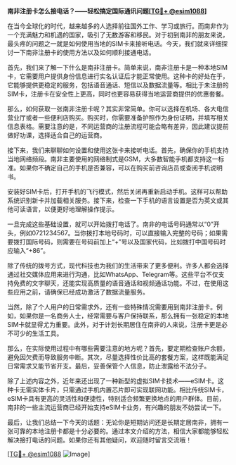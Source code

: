 **南非注册卡怎么接电话？——轻松搞定国际通讯问题[[TG💪+ @esim1088](https://t.me/s/esim1088)]**

在当今全球化的时代，越来越多的人选择前往国外工作、学习或旅行。而南非作为一个充满魅力和机遇的国家，吸引了无数游客和移民。对于初到南非的朋友来说，最头疼的问题之一就是如何使用当地的SIM卡来接听电话。今天，我们就来详细探讨一下南非注册卡的使用方法以及如何顺利接通电话。

首先，我们来了解一下什么是南非注册卡。简单来说，南非注册卡是一种本地SIM卡，它需要用户提供身份信息进行实名认证后才能正常使用。这种卡的好处在于，它能够提供更稳定的服务，包括语音通话、短信以及数据流量等。相比于未注册的SIM卡，注册卡在安全性上更高，同时也更容易获得当地运营商提供的优惠套餐。

那么，如何获取一张南非注册卡呢？其实非常简单。你可以选择在机场、各大电信营业厅或者一些便利店购买。购买时，你需要准备护照作为身份证明，并填写相关信息表格。需要注意的是，不同运营商的注册流程可能会略有差异，因此建议提前做好功课，选择适合自己的运营商。

接下来，我们来聊聊如何设置和使用这张卡来接听电话。首先，确保你的手机支持当地网络频段。南非主要使用的网络制式是GSM，大多数智能手机都支持这一标准。如果你不确定自己的手机是否兼容，可以在购买前咨询店员或查阅手机说明书。

安装好SIM卡后，打开手机的飞行模式，然后关闭再重新启动手机。这样可以帮助系统识别新卡并加载相关服务。接下来，检查一下手机的语言设置是否为英文或其他可读语言，以便更好地理解操作提示。

一旦完成这些基础设置，就可以开始拨打电话了。南非的电话号码通常以“0”开头，例如0721234567。当你拨打本地号码时，可以直接输入完整的号码；如果需要拨打国际号码，则需要在号码前加上“+”号以及国家代码，比如拨打中国号码时应输入“+86”。

除了传统的拨号方式，现代科技也为我们的生活带来了更多便利。许多人都会选择通过社交媒体应用来进行沟通，比如WhatsApp、Telegram等。这些平台不仅支持免费的文字聊天，还能实现高质量的语音通话和视频通话功能。不过，在使用这些应用之前，请确保已经成功激活了数据流量服务。

当然，除了个人用户的日常需求外，还有一些特殊情况需要用到南非注册卡。例如，如果你是一名商务人士，经常需要与客户保持联系，那么拥有一张稳定的本地SIM卡就显得尤为重要。此外，对于计划长期居住在南非的人来说，注册卡更是必不可少的生活工具。

那么，在实际使用过程中有哪些需要注意的地方呢？首先，要定期检查账户余额，避免因欠费而导致服务中断。其次，尽量选择性价比高的套餐方案，这样既能满足日常需求又能节省开支。最后，妥善保管个人信息，防止泄露给不法分子。

除了上述内容之外，近年来还出现了一种新型的虚拟SIM卡技术——eSIM卡。这种卡无需实体卡片，只需通过手机内置芯片即可实现联网功能。相比传统SIM卡，eSIM卡具有更高的灵活性和便捷性，特别适合频繁更换地点的用户群体。目前，南非的一些主流运营商已经开始支持eSIM卡业务，有兴趣的朋友不妨尝试一下。

最后，让我们总结一下今天的话题：无论你是短期访问还是长期定居南非，拥有一张可靠的本地注册卡都是十分必要的。通过本文介绍的方法，相信大家都能够轻松解决接打电话的问题。如果你还有其他疑问，欢迎随时留言交流哦！

[[TG💪+ @esim1088](https://t.me/s/esim1088) ![Image](https://i.postimg.cc/4NQfJmqS/Snipaste-2025-05-13-00-14-12.png)]